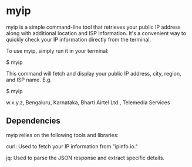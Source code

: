 # myip
myip is a simple command-line tool that retrieves your public IP address along with additional location and ISP information. It's a convenient way to quickly check your IP information directly from the terminal.

To use myip, simply run it in your terminal:

$ myip

This command will fetch and display your public IP address, city, region, and ISP name.
E.g.

$ myip

w.x.y.z, Bengaluru, Karnataka, Bharti Airtel Ltd., Telemedia Services


## Dependencies
myip relies on the following tools and libraries:

curl: Used to fetch your IP information from "ipinfo.io."

jq: Used to parse the JSON response and extract specific details.
